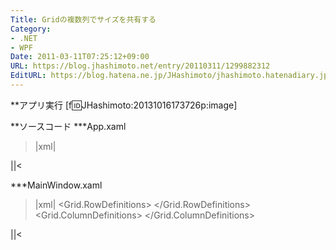 ```yaml
---
Title: Gridの複数列でサイズを共有する
Category:
- .NET
- WPF
Date: 2011-03-11T07:25:12+09:00
URL: https://blog.jhashimoto.net/entry/20110311/1299882312
EditURL: https://blog.hatena.ne.jp/JHashimoto/jhashimoto.hatenadiary.jp/atom/entry/12921228815717258038
---
```


**アプリ実行
[f:id:JHashimoto:20131016173726p:image]

**ソースコード
***App.xaml
>|xml|
<Application x:Class="WpfApplication4.App"
             xmlns="http://schemas.microsoft.com/winfx/2006/xaml/presentation"
             xmlns:x="http://schemas.microsoft.com/winfx/2006/xaml"
             StartupUri="MainWindow.xaml">
</Application>
||<

***MainWindow.xaml
>|xml|
<Window x:Class="WpfApplication4.MainWindow"
        xmlns="http://schemas.microsoft.com/winfx/2006/xaml/presentation"
        xmlns:x="http://schemas.microsoft.com/winfx/2006/xaml"
        Title="MainWindow" Height="300" Width="500">
    <Grid IsSharedSizeScope="true">
        <Grid.RowDefinitions>
            <RowDefinition />
            <RowDefinition />
        </Grid.RowDefinitions>
        <Grid.ColumnDefinitions>
            <ColumnDefinition Width="Auto" SharedSizeGroup="a" />
            <ColumnDefinition Width="Auto" SharedSizeGroup="a" />
        </Grid.ColumnDefinitions>
        <Ellipse Grid.Row="0" Grid.Column="0" Fill="Aqua" Width="100" />
        <Ellipse Grid.Row="0" Grid.Column="1" Fill="Aqua" />
        <Ellipse Grid.Row="1" Grid.Column="0" Fill="Aqua" />
        <Ellipse Grid.Row="1" Grid.Column="1" Fill="Aqua" />
    </Grid>
</Window>
||<
